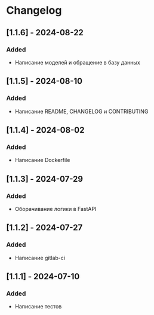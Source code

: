 # Changelog

## [1.1.6] - 2024-08-22

### Added

- Написание моделей и обращение в базу данных

## [1.1.5] - 2024-08-10

### Added

- Написание README, CHANGELOG и CONTRIBUTING

## [1.1.4] - 2024-08-02

### Added

- Написание Dockerfile

## [1.1.3] - 2024-07-29

### Added

- Оборачивание логики в FastAPI

## [1.1.2] - 2024-07-27

### Added

- Написание gitlab-ci

## [1.1.1] - 2024-07-10

### Added

- Написание тестов




